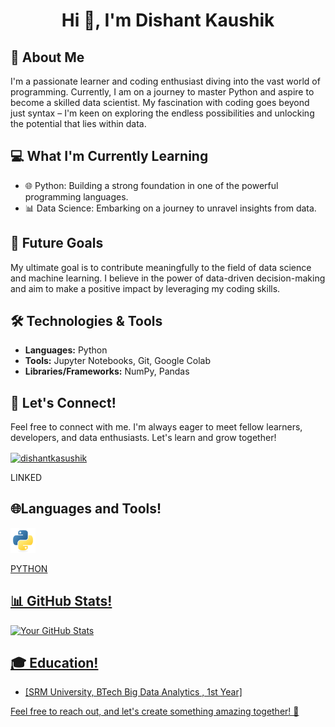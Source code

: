 <h1 align="center">Hi 👋, I'm Dishant Kaushik</h1>

## 🚀 About Me

I'm a passionate learner and coding enthusiast diving into the vast world of programming. Currently, I am on a journey to master Python and aspire to become a skilled data scientist. My fascination with coding goes beyond just syntax – I'm keen on exploring the endless possibilities and unlocking the potential that lies within data.

## 💻 What I'm Currently Learning

- 🌐 Python: Building a strong foundation in one of the powerful programming languages.
- 📊 Data Science: Embarking on a journey to unravel insights from data.

## 🌱 Future Goals

My ultimate goal is to contribute meaningfully to the field of data science and machine learning. I believe in the power of data-driven decision-making and aim to make a positive impact by leveraging my coding skills.

## 🛠️ Technologies & Tools

- **Languages:**  Python
- **Tools:** Jupyter Notebooks, Git, Google Colab
- **Libraries/Frameworks:** NumPy, Pandas

## 🎨 Let's Connect!

Feel free to connect with me. I'm always eager to meet fellow learners, developers, and data enthusiasts. Let's learn and grow together!

<a href="https://linkedin.com/in/dishantkasushik" target="blank"><img align="center" src="https://raw.githubusercontent.com/rahuldkjain/github-profile-readme-generator/master/src/images/icons/Social/linked-in-alt.svg" alt="dishantkasushik" height="30" width="40" /></a>
</p> LINKED 

## 🌐Languages and Tools!
<p align="left"> <a href="https://www.python.org" target="_blank" rel="noreferrer"> <img src="https://raw.githubusercontent.com/devicons/devicon/master/icons/python/python-original.svg" alt="python" width="40" height="40"/> </p> PYTHON


## 📊 GitHub Stats!

![Your GitHub Stats](https://github-readme-stats.vercel.app/api?username=dishant2005&show_icons=true&theme=radical)

## 🎓 Education!

- [SRM University, BTech Big Data Analytics , 1st Year]

Feel free to reach out, and let's create something amazing together! 🚀


